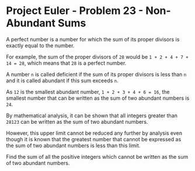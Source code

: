 # Project Euler - Problem 23 - Non-Abundant Sums

A perfect number is a number for which the sum of its proper divisors is exactly equal to the number.

For example, the sum of the proper divisors of `28` would be `1 + 2 + 4 + 7 + 14 = 28`, which means that `28` is a perfect number.

A number `n` is called deficient if the sum of its proper divisors is less than `n` and it is called abundant if this sum exceeds `n`.

As `12` is the smallest abundant number, `1 + 2 + 3 + 4 + 6 = 16`, the smallest number that can be written as the sum of two abundant numbers is `24`.

By mathematical analysis, it can be shown that all integers greater than `28123` can be written as the sum of two abundant numbers.

However, this upper limit cannot be reduced any further by analysis even though it is known that the greatest number that cannot be expressed as the sum of two abundant numbers is less than this limit.

Find the sum of all the positive integers which cannot be written as the sum of two abundant numbers.
